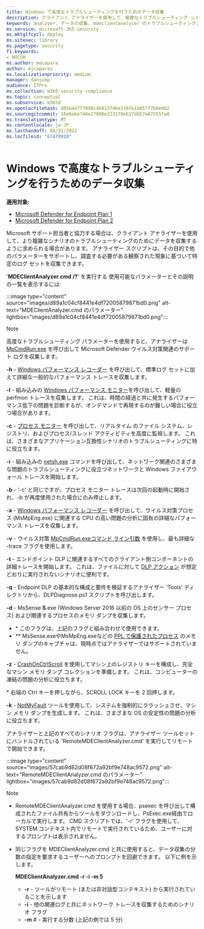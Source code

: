 ```yaml
---
title: Windows で高度なトラブルシューティングを行うためのデータ収集
description: クライアント アナライザーを使用して、複雑なトラブルシューティング シナリオのデータを収集する方法について説明します
keywords: analzyer, データの収集, mdeclientanalyzer のトラブルシューティング, 高度なトラブルシューティング
ms.service: microsoft-365-security
ms.mktglfcycl: deploy
ms.sitesec: library
ms.pagetype: security
f1.keywords:
- NOCSH
ms.author: macapara
author: mjcaparas
ms.localizationpriority: medium
manager: dansimp
audience: ITPro
ms.collection: m365-security-compliance
ms.topic: conceptual
ms.subservice: m365d
ms.openlocfilehash: d85b44777098c4b013746e138fe1b057f7b0edb2
ms.sourcegitcommit: 10e6abe740e27000e223378eb17d657a47555fa8
ms.translationtype: MT
ms.contentlocale: ja-JP
ms.lasthandoff: 08/31/2022
ms.locfileid: "67479910"
---
```

# <a name="data-collection-for-advanced-troubleshooting-on-windows"></a>Windows で高度なトラブルシューティングを行うためのデータ収集

**適用対象:**
- [Microsoft Defender for Endpoint Plan 1](https://go.microsoft.com/fwlink/p/?linkid=2154037)
- [Microsoft Defender for Endpoint Plan 2](https://go.microsoft.com/fwlink/p/?linkid=2154037)

Microsoft サポート担当者と協力する場合は、クライアント アナライザーを使用して、より複雑なシナリオのトラブルシューティングのためにデータを収集するように求められる場合があります。 アナライザー スクリプトは、その目的で他のパラメーターをサポートし、調査する必要がある観察された現象に基づいて特定のログ セットを収集できます。

'**MDEClientAnalyzer.cmd /?**' を実行する 使用可能なパラメーターとその説明の一覧を表示するには:

:::image type="content" source="images/d89a1c04cf8441e4df72005879871bd0.png" alt-text="MDEClientAnalyzer.cmd のパラメーター" lightbox="images/d89a1c04cf8441e4df72005879871bd0.png":::

> [!NOTE]
> 高度なトラブルシューティング パラメーターを使用すると、アナライザーは [MpCmdRun.exe](/microsoft-365/security/defender-endpoint/command-line-arguments-microsoft-defender-antivirus) を呼び出して Microsoft Defender ウイルス対策関連のサポート ログを収集します。

**-h** - [Windows パフォーマンス レコーダー](/windows-hardware/test/wpt/wpr-command-line-options) を呼び出して、標準ログ セットに加えて詳細な一般的なパフォーマンス トレースを収集します。

**-l** - 組み込みの [Windows パフォーマンス モニター](/windows-server/remote/remote-desktop-services/rds-rdsh-performance-counters)を呼び出して、軽量の perfmon トレースを収集します。 これは、時間の経過と共に発生するパフォーマンス低下の問題を診断するが、オンデマンドで再現するのが難しい場合に役立つ場合があります。

**-c** - [プロセス モニター](/sysinternals/downloads/procmon) を呼び出して、リアルタイム のファイル システム、レジストリ、およびプロセス/スレッド アクティビティを高度に監視します。 これは、さまざまなアプリケーション互換性シナリオのトラブルシューティングに特に役立ちます。

**-i** - 組み込みの [netsh.exe](/windows/win32/winsock/netsh-exe) コマンドを呼び出して、ネットワーク関連のさまざまな問題のトラブルシューティングに役立つネットワークと Windows ファイアウォール トレースを開始します。

**-b** - '-c' と同じですが、プロセス モニター トレースは次回の起動時に開始され、-b が再度使用された場合にのみ停止します。

**-a** - [Windows パフォーマンス レコーダー](/windows-hardware/test/wpt/wpr-command-line-options) を呼び出して、ウイルス対策プロセス (MsMpEng.exe) に関連する CPU の高い問題の分析に固有の詳細なパフォーマンス トレースを収集します。

**-v** - ウイルス対策 [MpCmdRun.exeコマンド ライン引数](/windows/security/threat-protection/microsoft-defender-antivirus/command-line-arguments-microsoft-defender-antivirus) を使用し、最も詳細な -trace フラグを使用します。

**-t** - エンドポイント DLP に関連するすべてのクライアント側コンポーネントの詳細トレースを開始します。 これは、ファイルに対して [DLP アクション](/microsoft-365/compliance/endpoint-dlp-learn-about#endpoint-activities-you-can-monitor-and-take-action-on) が想定どおりに実行されないシナリオに便利です。

**-q** - Endpoint DLP の基本的な構成と要件を検証するアナライザー 'Tools' ディレクトリから、DLPDiagnose.ps1 スクリプトを呼び出します。

**-d** - MsSense **S**.exe (Windows Server 2016 以前の OS 上のセンサー プロセス) および関連するプロセスのメモリ ダンプを収集します。

- \* このフラグは、上記のフラグと組み合わせて使用できます。
- \*\* MsSense.exeやMsMpEng.exeなどの [PPL で保護されたプロセス](/windows-hardware/drivers/install/early-launch-antimalware) のメモリ ダンプのキャプチャは、現時点ではアナライザーではサポートされていません。

**-z** - [CrashOnCtrlScroll](/windows-hardware/drivers/debugger/forcing-a-system-crash-from-the-keyboard) を使用してマシン上のレジストリ キーを構成し、完全なマシン メモリ ダンプ コレクションを準備します。 これは、コンピューターの凍結の問題の分析に役立ちます。

\* 右端の Ctrl キーを押しながら、SCROLL LOCK キーを 2 回押します。

**-k** - [NotMyFault](/sysinternals/downloads/notmyfault) ツールを使用して、システムを強制的にクラッシュさせ、マシン メモリ ダンプを生成します。 これは、さまざまな OS の安定性の問題の分析に役立ちます。

アナライザーと上記のすべてのシナリオ フラグは、アナライザー ツールセットにバンドルされている 'RemoteMDEClientAnalyzer.cmd' を実行してリモートで開始できます。

:::image type="content" source="images/57cab9d82d08f672a92bf9e748ac9572.png" alt-text="RemoteMDEClientAnalyzer.cmd のパラメーター" lightbox="images/57cab9d82d08f672a92bf9e748ac9572.png":::

> [!NOTE]
>
> - RemoteMDEClientAnalyzer.cmd を使用する場合、psexec を呼び出して構成されたファイル共有からツールをダウンロードし、PsExec.exe経由でローカルで実行します。
    CMD スクリプトでは、'-r' フラグを使用して、SYSTEM コンテキスト内でリモートで実行されているため、ユーザーに対するプロンプトは表示されません。
> - 同じフラグを MDEClientAnalyzer.cmd と共に使用すると、データ収集の分数の指定を要求するユーザーへのプロンプトを回避できます。 以下に例を示します。
>
>    **MDEClientAnalyzer.cmd -r -i -m 5**
>
>   - **-r** - ツールがリモート (または非対話型コンテキスト) から実行されていることを示します
>   - **-i** - 他の関連ログと共にネットワーク トレースを収集するためのシナリオ フラグ
>   - **-m** \# - 実行する分数 (上記の例では 5 分)

